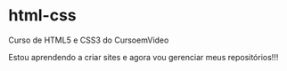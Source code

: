 # html-css
 Curso de HTML5 e CSS3 do CursoemVideo

Estou aprendendo a criar sites e agora vou gerenciar meus repositórios!!!
